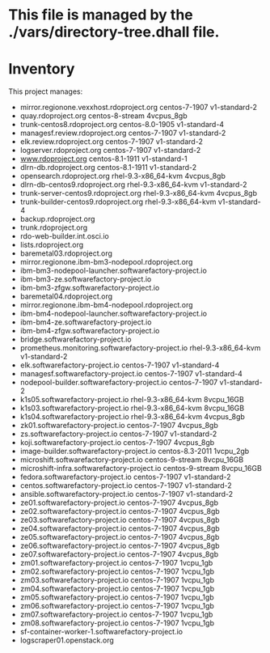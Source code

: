 # This file is managed by the ./vars/directory-tree.dhall file.
# Inventory

This project manages:

* mirror.regionone.vexxhost.rdoproject.org centos-7-1907 v1-standard-2
* quay.rdoproject.org centos-8-stream 4vcpus_8gb
* trunk-centos8.rdoproject.org centos-8.0-1905 v1-standard-4
* managesf.review.rdoproject.org centos-7-1907 v1-standard-2
* elk.review.rdoproject.org centos-7-1907 v1-standard-2
* logserver.rdoproject.org centos-7-1907 v1-standard-2
* www.rdoproject.org centos-8.1-1911 v1-standard-1
* dlrn-db.rdoproject.org centos-8.1-1911 v1-standard-2
* opensearch.rdoproject.org rhel-9.3-x86_64-kvm 4vcpus_8gb
* dlrn-db-centos9.rdoproject.org rhel-9.3-x86_64-kvm v1-standard-2
* trunk-server-centos9.rdoproject.org rhel-9.3-x86_64-kvm 4vcpus_8gb
* trunk-builder-centos9.rdoproject.org rhel-9.3-x86_64-kvm v1-standard-4
* backup.rdoproject.org 
* trunk.rdoproject.org 
* rdo-web-builder.int.osci.io 
* lists.rdoproject.org 
* baremetal03.rdoproject.org 
* mirror.regionone.ibm-bm3-nodepool.rdoproject.org 
* ibm-bm3-nodepool-launcher.softwarefactory-project.io 
* ibm-bm3-ze.softwarefactory-project.io 
* ibm-bm3-zfgw.softwarefactory-project.io 
* baremetal04.rdoproject.org 
* mirror.regionone.ibm-bm4-nodepool.rdoproject.org 
* ibm-bm4-nodepool-launcher.softwarefactory-project.io 
* ibm-bm4-ze.softwarefactory-project.io 
* ibm-bm4-zfgw.softwarefactory-project.io 
* bridge.softwarefactory-project.io 
* prometheus.monitoring.softwarefactory-project.io rhel-9.3-x86_64-kvm v1-standard-2
* elk.softwarefactory-project.io centos-7-1907 v1-standard-4
* managesf.softwarefactory-project.io centos-7-1907 v1-standard-4
* nodepool-builder.softwarefactory-project.io centos-7-1907 v1-standard-2
* k1s05.softwarefactory-project.io rhel-9.3-x86_64-kvm 8vcpu_16GB
* k1s03.softwarefactory-project.io rhel-9.3-x86_64-kvm 8vcpu_16GB
* k1s04.softwarefactory-project.io rhel-9.3-x86_64-kvm 4vcpus_8gb
* zk01.softwarefactory-project.io centos-7-1907 4vcpus_8gb
* zs.softwarefactory-project.io centos-7-1907 v1-standard-2
* koji.softwarefactory-project.io centos-7-1907 4vcpus_8gb
* image-builder.softwarefactory-project.io centos-8.3-2011 1vcpu_2gb
* microshift.softwarefactory-project.io centos-9-stream 8vcpu_16GB
* microshift-infra.softwarefactory-project.io centos-9-stream 8vcpu_16GB
* fedora.softwarefactory-project.io centos-7-1907 v1-standard-2
* centos.softwarefactory-project.io centos-7-1907 v1-standard-2
* ansible.softwarefactory-project.io centos-7-1907 v1-standard-2
* ze01.softwarefactory-project.io centos-7-1907 4vcpus_8gb
* ze02.softwarefactory-project.io centos-7-1907 4vcpus_8gb
* ze03.softwarefactory-project.io centos-7-1907 4vcpus_8gb
* ze04.softwarefactory-project.io centos-7-1907 4vcpus_8gb
* ze05.softwarefactory-project.io centos-7-1907 4vcpus_8gb
* ze06.softwarefactory-project.io centos-7-1907 4vcpus_8gb
* ze07.softwarefactory-project.io centos-7-1907 4vcpus_8gb
* zm01.softwarefactory-project.io centos-7-1907 1vcpu_1gb
* zm02.softwarefactory-project.io centos-7-1907 1vcpu_1gb
* zm03.softwarefactory-project.io centos-7-1907 1vcpu_1gb
* zm04.softwarefactory-project.io centos-7-1907 1vcpu_1gb
* zm05.softwarefactory-project.io centos-7-1907 1vcpu_1gb
* zm06.softwarefactory-project.io centos-7-1907 1vcpu_1gb
* zm07.softwarefactory-project.io centos-7-1907 1vcpu_1gb
* zm08.softwarefactory-project.io centos-7-1907 1vcpu_1gb
* sf-container-worker-1.softwarefactory-project.io 
* logscraper01.openstack.org 

